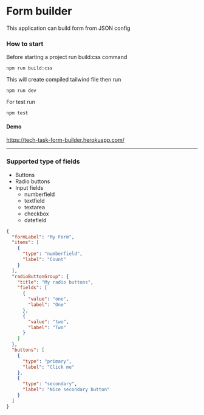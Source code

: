# Form builder #

This application can build form from JSON config

### How to start ###

Before starting a project run build:css command
~~~
npm run build:css
~~~

This will create compiled tailwind file then run

~~~
npm run dev
~~~

For test run

~~~
npm test
~~~

#### Demo ###

https://tech-task-form-builder.herokuapp.com/

---

### Supported type of fields ###
- Buttons
- Radio buttons
- Input fields
    - numberfield
    - textfield
    - textarea
    - checkbox
    - datefield

```json
{
  "formLabel": "My Form",
  "items": [
    {
      "type": "numberfield",
      "label": "Count"
    }
  ],
  "radioButtonGroup": {
    "title": "My radio buttons",
    "fields": [
      {
        "value": "one",
        "label": "One"
      },
      {
        "value": "two",
        "label": "Two"
      }
    ]
  },
  "buttons": [
    {
      "type": "primary",
      "label": "Click me"
    },
    {
      "type": "secondary",
      "label": "Nice secondary button"
    }
  ]
}
```